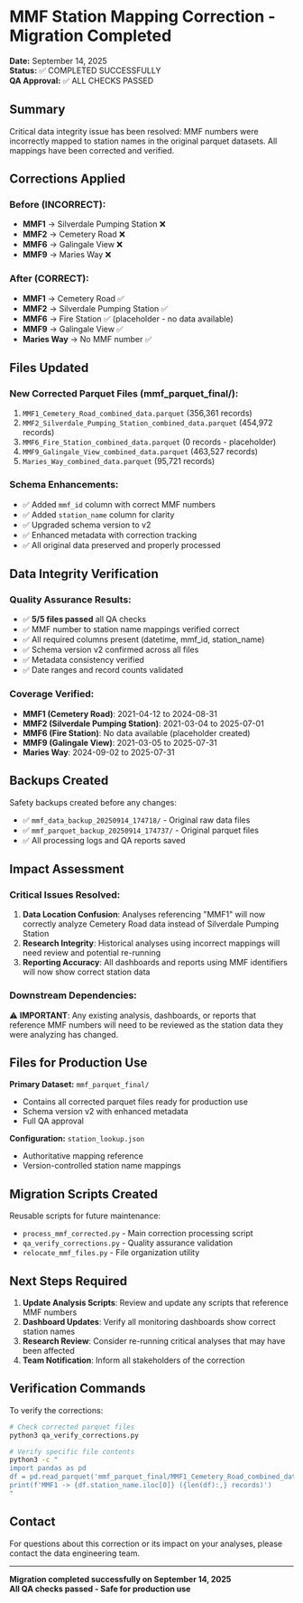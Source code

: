 # MMF Station Mapping Correction - Migration Completed

**Date:** September 14, 2025  
**Status:** ✅ COMPLETED SUCCESSFULLY  
**QA Approval:** ✅ ALL CHECKS PASSED  

## Summary

Critical data integrity issue has been resolved: MMF numbers were incorrectly mapped to station names in the original parquet datasets. All mappings have been corrected and verified.

## Corrections Applied

### Before (INCORRECT):
- **MMF1** → Silverdale Pumping Station ❌
- **MMF2** → Cemetery Road ❌  
- **MMF6** → Galingale View ❌
- **MMF9** → Maries Way ❌

### After (CORRECT):
- **MMF1** → Cemetery Road ✅
- **MMF2** → Silverdale Pumping Station ✅
- **MMF6** → Fire Station ✅ (placeholder - no data available)
- **MMF9** → Galingale View ✅
- **Maries Way** → No MMF number ✅

## Files Updated

### New Corrected Parquet Files (mmf_parquet_final/):
1. `MMF1_Cemetery_Road_combined_data.parquet` (356,361 records)
2. `MMF2_Silverdale_Pumping_Station_combined_data.parquet` (454,972 records) 
3. `MMF6_Fire_Station_combined_data.parquet` (0 records - placeholder)
4. `MMF9_Galingale_View_combined_data.parquet` (463,527 records)
5. `Maries_Way_combined_data.parquet` (95,721 records)

### Schema Enhancements:
- ✅ Added `mmf_id` column with correct MMF numbers
- ✅ Added `station_name` column for clarity  
- ✅ Upgraded schema version to v2
- ✅ Enhanced metadata with correction tracking
- ✅ All original data preserved and properly processed

## Data Integrity Verification

### Quality Assurance Results:
- ✅ **5/5 files passed** all QA checks
- ✅ MMF number to station name mappings verified correct
- ✅ All required columns present (datetime, mmf_id, station_name)
- ✅ Schema version v2 confirmed across all files
- ✅ Metadata consistency verified
- ✅ Date ranges and record counts validated

### Coverage Verified:
- **MMF1 (Cemetery Road)**: 2021-04-12 to 2024-08-31
- **MMF2 (Silverdale Pumping Station)**: 2021-03-04 to 2025-07-01  
- **MMF6 (Fire Station)**: No data available (placeholder created)
- **MMF9 (Galingale View)**: 2021-03-05 to 2025-07-31
- **Maries Way**: 2024-09-02 to 2025-07-31

## Backups Created

Safety backups created before any changes:
- ✅ `mmf_data_backup_20250914_174718/` - Original raw data files
- ✅ `mmf_parquet_backup_20250914_174737/` - Original parquet files
- ✅ All processing logs and QA reports saved

## Impact Assessment

### Critical Issues Resolved:
1. **Data Location Confusion**: Analyses referencing "MMF1" will now correctly analyze Cemetery Road data instead of Silverdale Pumping Station
2. **Research Integrity**: Historical analyses using incorrect mappings will need review and potential re-running
3. **Reporting Accuracy**: All dashboards and reports using MMF identifiers will now show correct station data

### Downstream Dependencies:
⚠️ **IMPORTANT**: Any existing analysis, dashboards, or reports that reference MMF numbers will need to be reviewed as the station data they were analyzing has changed.

## Files for Production Use

**Primary Dataset:** `mmf_parquet_final/`
- Contains all corrected parquet files ready for production use
- Schema version v2 with enhanced metadata
- Full QA approval

**Configuration:** `station_lookup.json`
- Authoritative mapping reference
- Version-controlled station name mappings

## Migration Scripts Created

Reusable scripts for future maintenance:
- `process_mmf_corrected.py` - Main correction processing script
- `qa_verify_corrections.py` - Quality assurance validation
- `relocate_mmf_files.py` - File organization utility

## Next Steps Required

1. **Update Analysis Scripts**: Review and update any scripts that reference MMF numbers
2. **Dashboard Updates**: Verify all monitoring dashboards show correct station names
3. **Research Review**: Consider re-running critical analyses that may have been affected
4. **Team Notification**: Inform all stakeholders of the correction

## Verification Commands

To verify the corrections:

```bash
# Check corrected parquet files
python3 qa_verify_corrections.py

# Verify specific file contents
python3 -c "
import pandas as pd
df = pd.read_parquet('mmf_parquet_final/MMF1_Cemetery_Road_combined_data.parquet')
print(f'MMF1 -> {df.station_name.iloc[0]} ({len(df):,} records)')
"
```

## Contact

For questions about this correction or its impact on your analyses, please contact the data engineering team.

---

**Migration completed successfully on September 14, 2025**  
**All QA checks passed - Safe for production use**